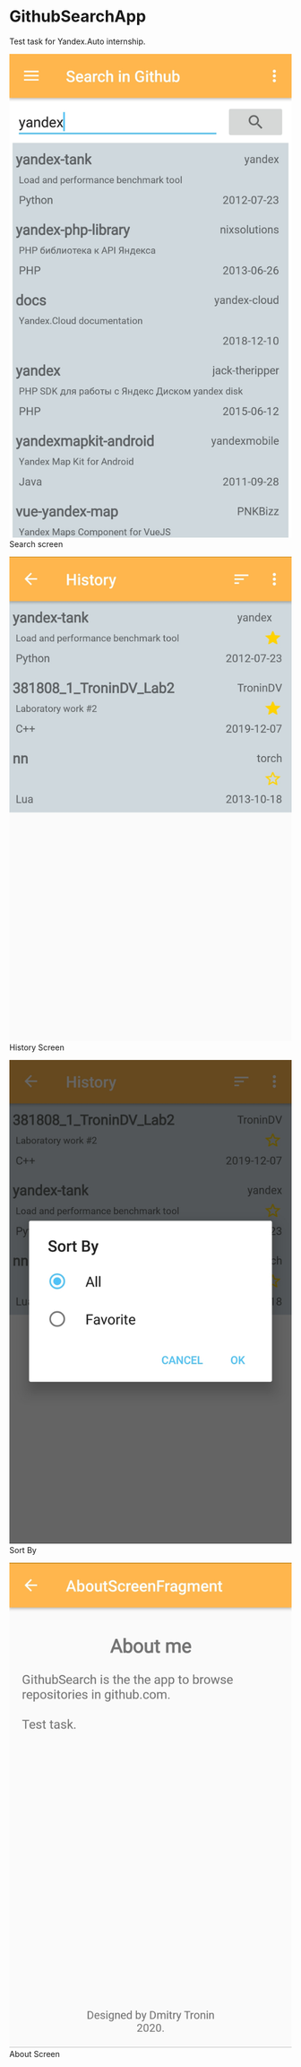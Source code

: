 # GithubSearchApp

Test task for Yandex.Auto internship.

![Search Screen](screenshots/SearchScreen.jpg)
Search screen


![History Screen](screenshots/HistoryScreen.jpg)
History Screen

![Sort by](screenshots/SortByScreen.jpg)
Sort By

![About Screen](screenshots/AboutScreen.jpg)
About Screen
